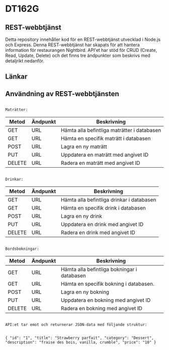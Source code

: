 # DT162G 

## REST-webbtjänst
Detta repository innehåller kod för en REST-webbtjänst utvecklad i Node.js och Express. Denna REST-webbtjänst har skapats för att hantera information för restaurangen Nightbird. API'et har stöd för CRUD (Create, Read, Update, Delete) och det finns tre ändpunkter som beskrivs med detaljrikt nedanför.

## Länkar


## Användning av REST-webbtjänsten

```

Maträtter:
```
| Metod         | Ändpunkt             | 	        Beskrivning		       |
| ------------- |----------------------| --------------------------------------------- |
| GET           | URL     | Hämta alla befintliga maträtter i databasen   |
| GET           | URL | Hämta en specifik maträtt i databasen	       |
| POST 		| URL    | Lagra en ny maträtt		               |
| PUT 		| URL| Uppdatera en maträtt med angivet ID           |
| DELETE 	| URL | Radera en maträtt med angivet ID              |
```

Drinkar:
```
| Metod         | Ändpunkt               | 		Beskrivning		       |
| ------------- |------------------------| --------------------------------------------|
| GET           | URL      | Hämta alla befintliga drinkar i databasen |
| GET           | URL  | Hämta en specifik drink i databasen       |
| POST 		| URL      | Lagra en ny drink		               |
| PUT 		| URL  | Uppdatera en drink med angivet ID         |
| DELETE 	| URL  | Radera en drink med angivet ID            |
```

Bordsbokningar:
```
| Metod         | Ändpunkt               | 	       Beskrivning		       |
| ------------- |------------------------| --------------------------------------------|
| GET           | URL        | Hämta alla befintliga bokningar i databasen |
| GET           | URL    | Hämta en specifik bokning i databasen.      |
| POST 		| URL        | Lagra en ny bokning			       |
| PUT 		| URL    | Uppdatera en bokning med angivet ID	       |
| DELETE 	| URL    | Radera en bokning med angivet ID	       |
```

API:et tar emot och returnerar JSON-data med följande struktur: 


{ "id": "1", "title": "Strawberry parfait", "category": "Dessert", "description": "fraise des bois, vanilla, crumble", "price": "10" }
